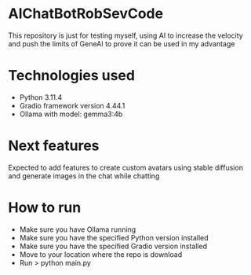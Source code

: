 # AIChatBotRobSevCode
This repository is just for testing myself, using AI to increase the velocity and push the limits of GeneAI to prove it can be used in my advantage

# Technologies used
* Python 3.11.4
* Gradio framework version 4.44.1
* Ollama with model: gemma3:4b

# Next features
Expected to add features to create custom avatars using stable diffusion and generate images in the chat while chatting

# How to run
* Make sure you have Ollama running
* Make sure you have the specified Python version installed
* Make sure you have the specified Gradio version installed
* Move to your location where the repo is download
* Run > python main.py
